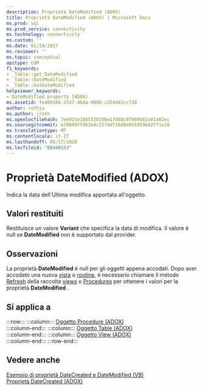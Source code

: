 ```yaml
---
description: Proprietà DateModified (ADOX)
title: Proprietà DateModified (ADOX) | Microsoft Docs
ms.prod: sql
ms.prod_service: connectivity
ms.technology: connectivity
ms.custom: ''
ms.date: 01/19/2017
ms.reviewer: ''
ms.topic: conceptual
apitype: COM
f1_keywords:
- _Table::get_DateModified
- _Table::DateModified
- _Table::GetDateModified
helpviewer_keywords:
- DateModified property [ADOX]
ms.assetid: fed09266-1547-4bda-9088-c254d81cc738
author: rothja
ms.author: jroth
ms.openlocfilehash: 7ee921e1865530356e1fd88c97489b63a81a02ec
ms.sourcegitcommit: e700497f962e4c2274df16d9e651059b42ff1a10
ms.translationtype: MT
ms.contentlocale: it-IT
ms.lasthandoff: 08/17/2020
ms.locfileid: "88440153"
---
```

# <a name="datemodified-property-adox"></a>Proprietà DateModified (ADOX)
Indica la data dell'Ultima modifica apportata all'oggetto.  
  
## <a name="return-values"></a>Valori restituiti  
 Restituisce un valore **Variant** che specifica la data di modifica. Il valore è null se **DateModified** non è supportato dal provider.  
  
## <a name="remarks"></a>Osservazioni  
 La proprietà **DateModified** è null per gli oggetti appena accodati. Dopo aver accodato una nuova [vista](../../../ado/reference/adox-api/view-object-adox.md) o [routine](../../../ado/reference/adox-api/procedure-object-adox.md), è necessario chiamare il metodo [Refresh](../../../ado/reference/ado-api/refresh-method-ado.md) della raccolta [views](../../../ado/reference/adox-api/views-collection-adox.md) o [Procedures](../../../ado/reference/adox-api/procedures-collection-adox.md) per ottenere i valori per la proprietà **DateModified** .  
  
## <a name="applies-to"></a>Si applica a  

:::row:::
    :::column:::
        [Oggetto Procedure (ADOX)](../../../ado/reference/adox-api/procedure-object-adox.md)  
    :::column-end:::
    :::column:::
        [Oggetto Table (ADOX)](../../../ado/reference/adox-api/table-object-adox.md)  
    :::column-end:::
    :::column:::
        [Oggetto View (ADOX)](../../../ado/reference/adox-api/view-object-adox.md)  
    :::column-end:::
:::row-end:::

## <a name="see-also"></a>Vedere anche  
 [Esempio di proprietà DateCreated e DateModified (VB)](../../../ado/reference/adox-api/datecreated-and-datemodified-properties-example-vb.md)   
 [Proprietà DateCreated (ADOX)](../../../ado/reference/adox-api/datecreated-property-adox.md)
